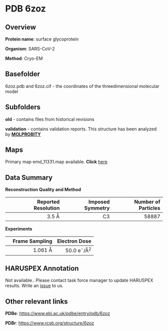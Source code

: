 # PDB 6zoz

## Overview

**Protein name**: surface glycoprotein

**Organism**: SARS-CoV-2

**Method**: Cryo-EM



## Basefolder

6zoz.pdb and 6zoz.cif - the coordinates of the threedimensional molecular model

## Subfolders



**old** - contains files from historical revisions

**validation** - contains validation reports. This structure has been analyzed by   [**MOLPROBITY**](https://github.com/thorn-lab/coronavirus_structural_task_force/tree/master/pdb/surface_glycoprotein/SARS-CoV-2/6zoz/validation/molprobity)   



## Maps

Primary map emd_11331.map available. **Click** [here](http://ftp.wwpdb.org/pub/emdb/structures/EMD-11331/map/) 

## Data Summary
**Reconstruction Quality and Method**

|   | Reported Resolution | Imposed Symmetry | Number of Particles |
|---|-------------:|----------------:|--------------:|
|   |3.5 Å|C3|58887|

**Experiments**

|   | Frame Sampling | Electron Dose |
|---|-------------:|----------------:|
|   |1.061 Å|50.0 e<sup>-</sup>/Å<sup>2</sup>|

## HARUSPEX Annotation

Not available.. Please contact task force manager to update HARUSPEX results. Write an [issue](https://github.com/thorn-lab/coronavirus_structural_task_force/issues) to us.

## Other relevant links 
**PDBe**:  https://www.ebi.ac.uk/pdbe/entry/pdb/6zoz
 
**PDBr**: https://www.rcsb.org/structure/6zoz 
